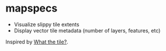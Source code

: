 # mapspecs

* Visualize slippy tile extents
* Display vector tile metadata (number of layers, features, etc)

Inspired by [What the tile?](https://labs.mapbox.com/what-the-tile/).
